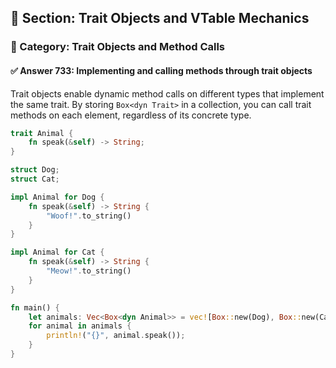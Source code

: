 ## 📘 Section: Trait Objects and VTable Mechanics  
### 🔹 Category: Trait Objects and Method Calls  
#### ✅ Answer 733: Implementing and calling methods through trait objects

Trait objects enable dynamic method calls on different types that implement the same trait. By storing `Box<dyn Trait>` in a collection, you can call trait methods on each element, regardless of its concrete type.

```rust
trait Animal {
    fn speak(&self) -> String;
}

struct Dog;
struct Cat;

impl Animal for Dog {
    fn speak(&self) -> String {
        "Woof!".to_string()
    }
}

impl Animal for Cat {
    fn speak(&self) -> String {
        "Meow!".to_string()
    }
}

fn main() {
    let animals: Vec<Box<dyn Animal>> = vec![Box::new(Dog), Box::new(Cat)];
    for animal in animals {
        println!("{}", animal.speak());
    }
}
```
